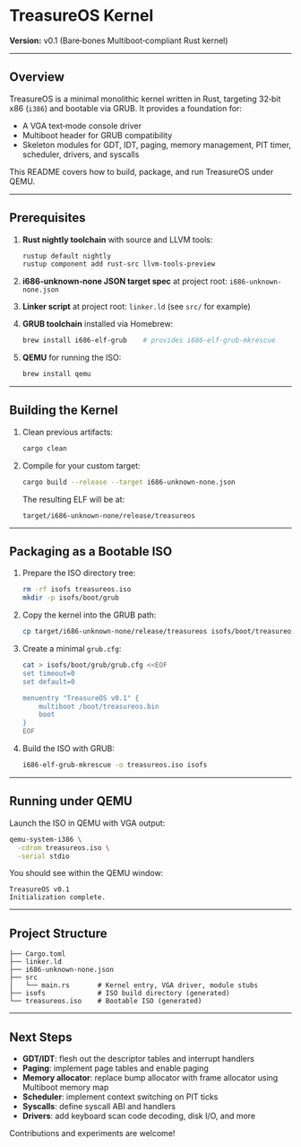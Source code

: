 # TreasureOS Kernel

**Version:** v0.1 (Bare‐bones Multiboot‑compliant Rust kernel)

---

## Overview

TreasureOS is a minimal monolithic kernel written in Rust, targeting 32‑bit x86 (`i386`) and bootable via GRUB. It provides a foundation for:

* A VGA text‑mode console driver
* Multiboot header for GRUB compatibility
* Skeleton modules for GDT, IDT, paging, memory management, PIT timer, scheduler, drivers, and syscalls

This README covers how to build, package, and run TreasureOS under QEMU.

---

## Prerequisites

1. **Rust nightly toolchain** with source and LLVM tools:

   ```bash
   rustup default nightly
   rustup component add rust-src llvm-tools-preview
   ```
2. **i686‑unknown‑none JSON target spec** at project root: `i686-unknown-none.json`
3. **Linker script** at project root: `linker.ld` (see `src/` for example)
4. **GRUB toolchain** installed via Homebrew:

   ```bash
   brew install i686-elf-grub    # provides i686-elf-grub-mkrescue
   ```
5. **QEMU** for running the ISO:

   ```bash
   brew install qemu
   ```

---

## Building the Kernel

1. Clean previous artifacts:

   ```bash
   cargo clean
   ```
2. Compile for your custom target:

   ```bash
   cargo build --release --target i686-unknown-none.json
   ```

   The resulting ELF will be at:

   ```
   target/i686-unknown-none/release/treasureos
   ```

---

## Packaging as a Bootable ISO

1. Prepare the ISO directory tree:

   ```bash
   rm -rf isofs treasureos.iso
   mkdir -p isofs/boot/grub
   ```
2. Copy the kernel into the GRUB path:

   ```bash
   cp target/i686-unknown-none/release/treasureos isofs/boot/treasureos.bin
   ```
3. Create a minimal `grub.cfg`:

   ```bash
   cat > isofs/boot/grub/grub.cfg <<EOF
   set timeout=0
   set default=0

   menuentry "TreasureOS v0.1" {
       multiboot /boot/treasureos.bin
       boot
   }
   EOF
   ```
4. Build the ISO with GRUB:

   ```bash
   i686-elf-grub-mkrescue -o treasureos.iso isofs
   ```

---

## Running under QEMU

Launch the ISO in QEMU with VGA output:

```bash
qemu-system-i386 \
  -cdrom treasureos.iso \
  -serial stdio
```

You should see within the QEMU window:

```
TreasureOS v0.1
Initialization complete.
```

---

## Project Structure

```
├── Cargo.toml
├── linker.ld
├── i686-unknown-none.json
├── src
│   └── main.rs       # Kernel entry, VGA driver, module stubs
├── isofs             # ISO build directory (generated)
└── treasureos.iso    # Bootable ISO (generated)
```

---

## Next Steps

* **GDT/IDT**: flesh out the descriptor tables and interrupt handlers
* **Paging**: implement page tables and enable paging
* **Memory allocator**: replace bump allocator with frame allocator using Multiboot memory map
* **Scheduler**: implement context switching on PIT ticks
* **Syscalls**: define syscall ABI and handlers
* **Drivers**: add keyboard scan code decoding, disk I/O, and more

Contributions and experiments are welcome!